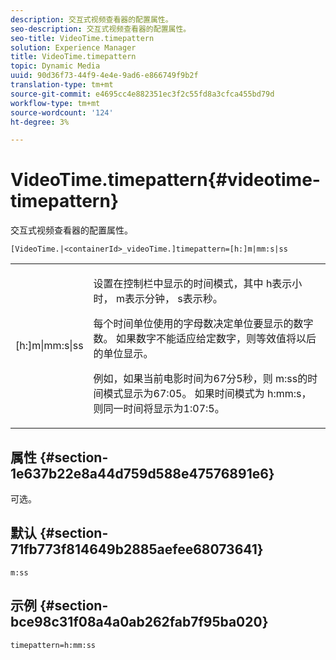 ```yaml
---
description: 交互式视频查看器的配置属性。
seo-description: 交互式视频查看器的配置属性。
seo-title: VideoTime.timepattern
solution: Experience Manager
title: VideoTime.timepattern
topic: Dynamic Media
uuid: 90d36f73-44f9-4e4e-9ad6-e866749f9b2f
translation-type: tm+mt
source-git-commit: e4695cc4e882351ec3f2c55fd8a3cfca455bd79d
workflow-type: tm+mt
source-wordcount: '124'
ht-degree: 3%

---
```



# VideoTime.timepattern{#videotime-timepattern}

交互式视频查看器的配置属性。

`[VideoTime.|<containerId>_videoTime.]timepattern=[h:]m|mm:s|ss`

<table id="table_441553CD34C94A58A9D7CBF772DEDDB6"> 
 <tbody> 
  <tr> 
   <td colname="col1"> <p> <span class="codeph"> [h:]m|mm:s|ss</span> </p> </td> 
   <td colname="col2"> <p> 设置在控制栏中显示的时间模式，其中<span class="codeph"> h</span>表示小时，<span class="codeph"> m</span>表示分钟，<span class="codeph"> s</span>表示秒。 </p> <p>每个时间单位使用的字母数决定单位要显示的数字数。 如果数字不能适应给定数字，则等效值将以后的单位显示。 </p> <p>例如，如果当前电影时间为67分5秒，则<span class="codeph"> m:ss</span>的时间模式显示为67:05。 如果时间模式为<span class="codeph"> h:mm:s</span>，则同一时间将显示为1:07:5。 </p> </td> 
  </tr> 
 </tbody> 
</table>

## 属性 {#section-1e637b22e8a44d759d588e47576891e6}

可选。

## 默认 {#section-71fb773f814649b2885aefee68073641}

`m:ss`

## 示例 {#section-bce98c31f08a4a0ab262fab7f95ba020}

```
timepattern=h:mm:ss
```

